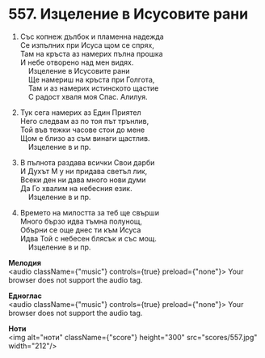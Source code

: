 # 557. Изцеление в Исусовите рани  

1. Със копнеж дълбок и пламенна надежда  
Се изпълних при Исуса щом се спрях,  
Там на кръста аз намерих пълна прошка  
И небе отворено над мен видях.  
    Изцеление в Исусовите рани  
    Ще намериш на кръста при Голгота,  
    Там и аз намерих истинското щастие  
    С радост хваля моя Спас. Алилуя.  

2. Тук сега намерих аз Един Приятел  
Него следвам аз по тоя път трънлив,  
Той във тежки часове стои до мене  
Щом е близо аз съм винаги щастлив.  
    Изцеление в и пр.  

3. В пълнота раздава всички Свои дарби  
И Духът М у ни придава светъл лик,  
Всеки ден ни дава много нови думи  
Да Го хвалим на небесния език.  
    Изцеление в и пр.  

4. Времето на милостта за теб ще свърши  
Много бързо идва тъмна полунощ,  
Обърни се още днес ти към Исуса  
Идва Той с небесен блясък и със мощ.  
    Изцеление в и пр.  

__Мелодия__  
<audio className={"music"} controls={true} preload={"none"}><source src="mp3/557.mp3" type="audio/mpeg"/>
Your browser does not support the audio tag.
</audio>  

__Едноглас__  
<audio className={"music"} controls={true} preload={"none"}><source src="transp/557.mp3" type="audio/mpeg"/>
Your browser does not support the audio tag.
</audio>  

__Ноти__  
<img alt="ноти" className={"score"} height="300" src="scores/557.jpg" width="212"/>
